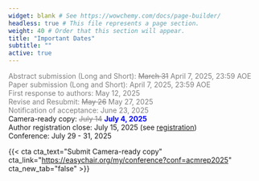 ```yaml
---
widget: blank # See https://wowchemy.com/docs/page-builder/
headless: true # This file represents a page section.
weight: 40 # Order that this section will appear.
title: "Important Dates"
subtitle: ""
active: true
---
```


<span style=color:grey>Abstract submission (Long and Short): <s>March 31</s> April 7, 2025, 23:59 AOE</span>  
<span style=color:grey>Paper submission (Long and Short): April 7, 2025, 23:59 AOE</span>  
<span style=color:grey>First response to authors: May 12, 2025</span>  
<span style=color:grey>Revise and Resubmit: <s>May 26</s> May 27, 2025</span>  
<span style=color:grey>Notification of acceptance: June 23, 2025</span>  
Camera-ready copy: <span style=color:grey><s>July 14</s></span> <span style=color:blue;font-weight:bold>July 4, 2025</span>  
Author registration close: July 15, 2025 (see [registration](/2025/registration#authors))  
Conference:  July 29 - 31, 2025  

{{< cta cta_text="Submit Camera-ready copy" cta_link="https://easychair.org/my/conference?conf=acmrep2025" cta_new_tab="false" >}}
